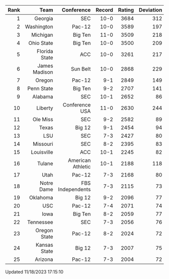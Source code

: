 | Rank  | Team                 | Conference           | Record   | Rating | Deviation |
| ---:  | ---:                 | ---:                 | ---:     | ---:   | ---:      |
| 1     | Georgia              | SEC                  | 10-0     | 3684   | 312       |
| 2     | Washington           | Pac-12               | 10-0     | 3589   | 197       |
| 3     | Michigan             | Big Ten              | 11-0     | 3509   | 218       |
| 4     | Ohio State           | Big Ten              | 10-0     | 3500   | 209       |
| 5     | Florida State        | ACC                  | 10-0     | 3261   | 217       |
| 6     | James Madison        | Sun Belt             | 10-0     | 2868   | 229       |
| 7     | Oregon               | Pac-12               | 9-1      | 2849   | 149       |
| 8     | Penn State           | Big Ten              | 9-2      | 2707   | 141       |
| 9     | Alabama              | SEC                  | 10-1     | 2652   | 86        |
| 10    | Liberty              | Conference USA       | 11-0     | 2630   | 244       |
| 11    | Ole Miss             | SEC                  | 9-2      | 2582   | 89        |
| 12    | Texas                | Big 12               | 9-1      | 2454   | 94        |
| 13    | LSU                  | SEC                  | 7-3      | 2427   | 80        |
| 14    | Missouri             | SEC                  | 8-2      | 2395   | 83        |
| 15    | Louisville           | ACC                  | 10-1     | 2245   | 82        |
| 16    | Tulane               | American Athletic    | 10-1     | 2188   | 118       |
| 17    | Utah                 | Pac-12               | 7-3      | 2168   | 80        |
| 18    | Notre Dame           | FBS Independents     | 7-3      | 2115   | 73        |
| 19    | Oklahoma             | Big 12               | 9-2      | 2096   | 77        |
| 20    | USC                  | Pac-12               | 7-4      | 2071   | 74        |
| 21    | Iowa                 | Big Ten              | 8-2      | 2059   | 77        |
| 22    | Tennessee            | SEC                  | 7-3      | 2056   | 76        |
| 23    | Oregon State         | Pac-12               | 8-2      | 2024   | 72        |
| 24    | Kansas State         | Big 12               | 7-3      | 2007   | 75        |
| 25    | Arizona              | Pac-12               | 7-3      | 2004   | 72        |

Updated 11/18/2023 17:15:10
